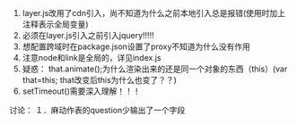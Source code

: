 1. layer.js改用了cdn引入，尚不知道为什么之前本地引入总是报错(使用时加上注释表示全局变量)
2. 必须在layer.js引入之前引入jquery!!!!!
3. 想配置跨域时在package.json设置了proxy不知道为什么没有作用
4. 注意node和link是全局的，详见index.js
5. 疑惑： that.animate();为什么渲染出来的还是同一个对象的东西（this）(var that=this; that改变后this为什么也变了？？)
6. setTimeout()需要深入理解！！！


讨论：
１．麻动作表的question少输出了一个字段
